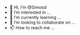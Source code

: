 - 👋 Hi, I’m @Simosd
- 👀 I’m interested in ...
- 🌱 I’m currently learning ...
- 💞️ I’m looking to collaborate on ...
- 📫 How to reach me ...

<!---
Simosd/Simosd is a ✨ special ✨ repository because its `README.md` (this file) appears on your GitHub profile.
You can click the Preview link to take a look at your changes.
--->
